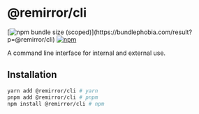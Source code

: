 # @remirror/cli

[![npm bundle size (scoped)](https://img.shields.io/bundlephobia/minzip/@remirror/cli.svg?)](https://bundlephobia.com/result?p=@remirror/cli)
[![npm](https://img.shields.io/npm/dm/@remirror/cli.svg?&logo=npm)](https://www.npmjs.com/package/@remirror/cli)

A command line interface for internal and external use.

## Installation

```bash
yarn add @remirror/cli # yarn
pnpm add @remirror/cli # pnpm
npm install @remirror/cli # npm
```

